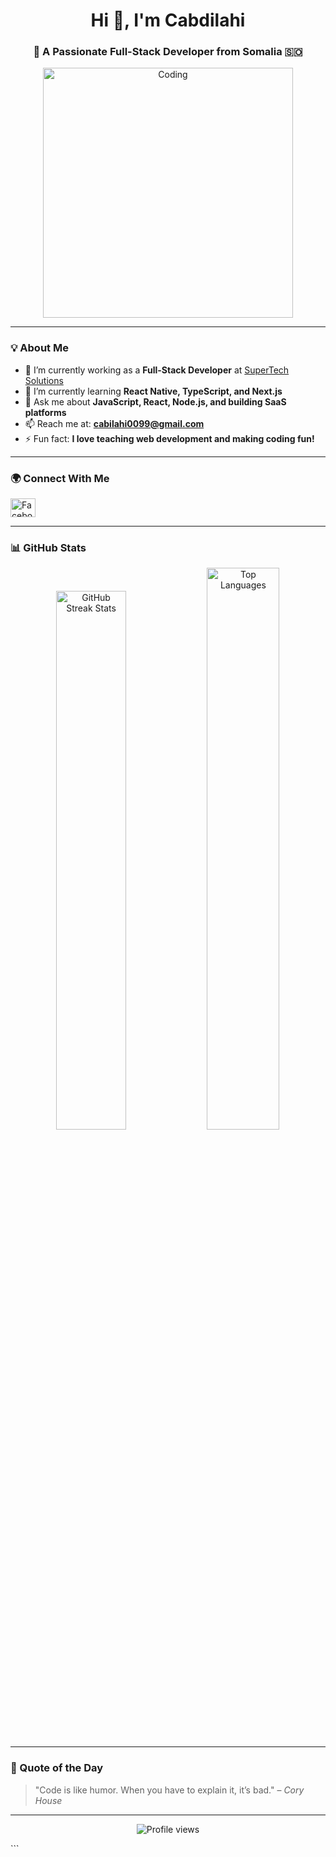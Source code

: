 
<h1 align="center">Hi 👋, I'm Cabdilahi</h1>
<h3 align="center">🚀 A Passionate Full-Stack Developer from Somalia 🇸🇴</h3>

<p align="center">
  <img src="https://cdn.dribbble.com/users/214929/screenshots/4366947/dribbble-shot_6.gif" alt="Coding" width="400"/>
</p>

---

### 💡 About Me

- 🔭 I’m currently working as a **Full-Stack Developer** at [SuperTech Solutions](https://supertechss.com)
- 🌱 I’m currently learning **React Native, TypeScript, and Next.js**
- 💬 Ask me about **JavaScript, React, Node.js, and building SaaS platforms**
- 📫 Reach me at: **cabilahi0099@gmail.com**
- ⚡ Fun fact: **I love teaching web development and making coding fun!**

---

### 🌍 Connect With Me

<p align="left">
  <a href="https://fb.com/abdilahi.mohammed" target="_blank">
    <img src="https://raw.githubusercontent.com/rahuldkjain/github-profile-readme-generator/master/src/images/icons/Social/facebook.svg" alt="Facebook" height="30" width="40"/>
  </a>
</p>

---

### 📊 GitHub Stats

<p align="center">
  <img width="47%" src="http://github-readme-streak-stats.herokuapp.com/?user=eng10&theme=shades-of-purple&hide_border=true&date_format=j%20M%5B%20Y%5D" alt="GitHub Streak Stats"/>
  <img width="48%" src="https://github-readme-stats.vercel.app/api/top-langs/?username=eng10&layout=compact&theme=shades-of-purple" alt="Top Languages"/>
</p>

---

### 🎯 Quote of the Day

> "Code is like humor. When you have to explain it, it’s bad." – *Cory House*

---

<p align="center">
  <img src="https://komarev.com/ghpvc/?username=eng10&color=blueviolet&style=flat-square" alt="Profile views"/>
</p>
```

